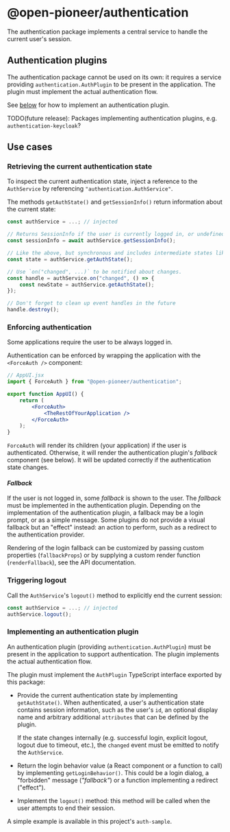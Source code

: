 # @open-pioneer/authentication

The authentication package implements a central service to handle the current user's session.

## Authentication plugins

The authentication package cannot be used on its own: it requires a service providing `authentication.AuthPlugin` to be present in the application.
The plugin must implement the actual authentication flow.

See [below](#implementing-an-authentication-plugin) for how to implement an authentication plugin.

TODO(future release): Packages implementing authentication plugins, e.g. `authentication-keycloak`?

## Use cases

### Retrieving the current authentication state

To inspect the current authentication state, inject a reference to the `AuthService` by referencing `"authentication.AuthService"`.

The methods `getAuthState()` and `getSessionInfo()` return information about the current state:

```js
const authService = ...; // injected

// Returns SessionInfo if the user is currently logged in, or undefined otherwise.
const sessionInfo = await authService.getSessionInfo();

// Like the above, but synchronous and includes intermediate states like "pending".
const state = authService.getAuthState();

// Use `on("changed", ...)` to be notified about changes.
const handle = authService.on("changed", () => {
    const newState = authService.getAuthState();
});

// Don't forget to clean up event handles in the future
handle.destroy();
```

### Enforcing authentication

Some applications require the user to be always logged in.

Authentication can be enforced by wrapping the application with the `<ForceAuth />` component:

```jsx
// AppUI.jsx
import { ForceAuth } from "@open-pioneer/authentication";

export function AppUI() {
    return (
        <ForceAuth>
            <TheRestOfYourApplication />
        </ForceAuth>
    );
}
```

`ForceAuth` will render its children (your application) if the user is authenticated.
Otherwise, it will render the authentication plugin's _fallback_ component (see below).
It will be updated correctly if the authentication state changes.

#### _Fallback_

If the user is not logged in, some _fallback_ is shown to the user.
The _fallback_ must be implemented in the authentication plugin. Depending on the implementation of the authentication plugin,
a fallback may be a login prompt, or as a simple message.
Some plugins do not provide a visual fallback but an "effect" instead: an action to perform, such as a redirect to the authentication provider.

Rendering of the login fallback can be customized by passing custom properties (`fallbackProps`) or by supplying a custom render function (`renderFallback`), see the API documentation.

### Triggering logout

Call the `AuthService`'s `logout()` method to explicitly end the current session:

```js
const authService = ...; // injected
authService.logout();
```

### Implementing an authentication plugin

An authentication plugin (providing `authentication.AuthPlugin`) must be present in the application to support authentication.
The plugin implements the actual authentication flow.

The plugin must implement the `AuthPlugin` TypeScript interface exported by this package:

-   Provide the current authentication state by implementing `getAuthState()`.
    When authenticated, a user's authentication state contains session information, such as the user's `id`,
    an optional display name and arbitrary additional `attributes` that can be defined by the plugin.

    If the state changes internally (e.g. successful login, explicit logout, logout due to timeout, etc.),
    the `changed` event must be emitted to notify the `AuthService`.

-   Return the login behavior value (a React component or a function to call) by implementing `getLoginBehavior()`.
    This could be a login dialog, a "forbidden" message (_"fallback"_) or a function implementing a redirect ("effect").

-   Implement the `logout()` method: this method will be called when the user attempts to end their session.

A simple example is available in this project's `auth-sample`.
